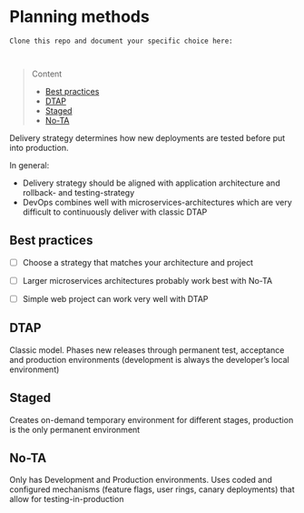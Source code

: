 # Planning methods

```
Clone this repo and document your specific choice here:



```
> Content
> - [Best practices](#best-practices)
> - [DTAP](#dtap)
> - [Staged](#staged)
> - [No-TA](#no-ta)

Delivery strategy determines how new deployments are tested before put into production. 

In general:
- Delivery strategy should be aligned with application architecture and rollback- and testing-strategy
- DevOps combines well with microservices-architectures which are very difficult to continuously deliver with classic DTAP

## Best practices

- [ ] Choose a strategy that matches your architecture and project


- [ ] Larger microservices architectures probably work best with No-TA


- [ ] Simple web project can work very well with DTAP


## DTAP

Classic model. Phases new releases through permanent test, acceptance and production environments (development is always the developer’s local environment)

## Staged

Creates on-demand temporary environment for different stages, production is the only permanent environment

## No-TA

Only has Development and Production environments. Uses coded and configured mechanisms (feature flags, user rings, canary deployments) that allow for testing-in-production


